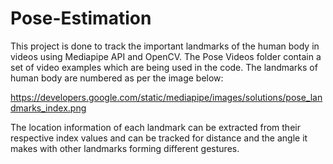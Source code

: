 # Pose-Estimation

This project is done to track the important landmarks of the human body in videos using Mediapipe API and OpenCV. The Pose Videos folder contain a set of video examples which are being used in the code. The landmarks of human body are numbered as per the image below:

https://developers.google.com/static/mediapipe/images/solutions/pose_landmarks_index.png

The location information of each landmark can be extracted from their respective index values and can be tracked for distance and the angle it makes with other landmarks forming different gestures.




